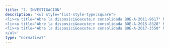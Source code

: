 ```yaml
---
title: "7. INVESTIGACIÓN"
description: '<ul style="list-style-type:square">
<li><a title="Abre la disposici&oacute;n consolidada BOE-A-2011-9617" href="https://www.boe.es/buscar/act.php?id=BOE-A-2011-9617" target="_blank" rel="noopener">Ley de la Ciencia, la Tecnolog&iacute;a y la Innovaci&oacute;n</a></li>
<li><a title="Abre la disposici&oacute;n consolidada BOE-A-2015-8328" href="https://www.boe.es/buscar/act.php?id=BOE-A-2015-8328" target="_blank" rel="noopener">Ley de Patentes</a>&nbsp;(parcial)</li>
<li><a title="Abre la disposici&oacute;n consolidada BOE-A-2017-3550" href="https://www.boe.es/buscar/act.php?id=BOE-A-2017-3550" target="_blank" rel="noopener">Reglamento para la ejecuci&oacute;n de la Ley de Patentes</a></li>
</ul>'
type: "normativa7"
---
```

